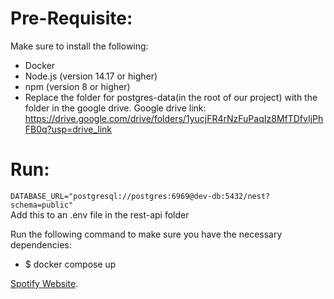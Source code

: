 Pre-Requisite:
==
Make sure to install the following:
* Docker
* Node.js (version 14.17 or higher)
* npm (version 8 or higher)
* Replace the folder for postgres-data(in the root of our project) with the folder in the google drive.
Google drive link: https://drive.google.com/drive/folders/1yucjFR4rNzFuPaqIz8MfTDfvIjPhFB0q?usp=drive_link

Run:
==
`DATABASE_URL="postgresql://postgres:6969@dev-db:5432/nest?schema=public"` </br>
Add this to an .env file in the rest-api folder

Run the following command to make sure you have the necessary dependencies:
* $ docker compose up

<a href="http://localhost:5173"> Spotify Website</a>.
